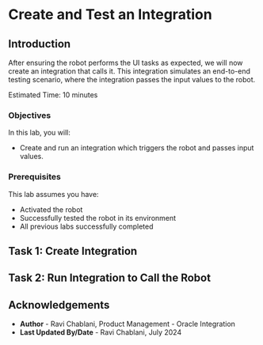 # Create and Test an Integration

## Introduction

After ensuring the robot performs the UI tasks as expected, we will now create an integration that calls it. This integration simulates an end-to-end testing scenario, where the integration passes the input values to the robot.

Estimated Time: 10 minutes

### Objectives

In this lab, you will:

* Create and run an integration which triggers the robot and passes input values.

### Prerequisites

This lab assumes you have:

* Activated the robot
* Successfully tested the robot in its environment
* All previous labs successfully completed

## Task 1: Create Integration


## Task 2: Run Integration to Call the Robot


## Acknowledgements

* **Author** - Ravi Chablani, Product Management - Oracle Integration
* **Last Updated By/Date** - Ravi Chablani, July 2024